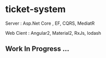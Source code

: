 # ticket-system
Server : Asp.Net Core , EF, CQRS, MediatR

Web Cient : Angular2, Material2, RxJs, lodash   

## Work In Progress ...
